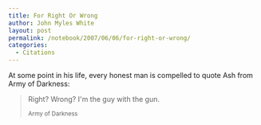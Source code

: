 ```yaml
---
title: For Right Or Wrong
author: John Myles White
layout: post
permalink: /notebook/2007/06/06/for-right-or-wrong/
categories:
  - Citations
---
```


At some point in his life, every honest man is compelled to quote Ash from Army of Darkness:

<blockquote>
<p>Right? Wrong? I'm the guy with the gun.</p>

<small>Army of Darkness</small>
</blockquote>
